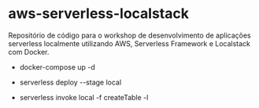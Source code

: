 # aws-serverless-localstack
Repositório de código para o workshop de desenvolvimento de aplicações serverless localmente utilizando AWS, Serverless Framework e Localstack com Docker.

- docker-compose up -d

- serverless deploy --stage local

- serverless invoke local -f createTable -l

